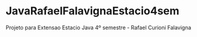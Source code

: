 # JavaRafaelFalavignaEstacio4sem
Projeto para Extensao Estacio Java 4º semestre - Rafael Curioni Falavigna
